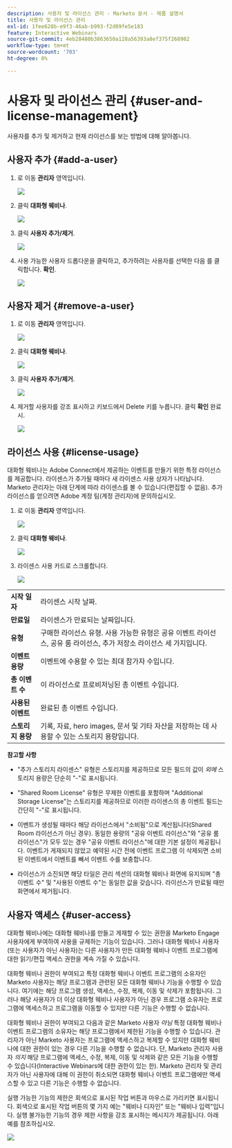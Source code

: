 ```yaml
---
description: 사용자 및 라이선스 관리 - Marketo 문서 - 제품 설명서
title: 사용자 및 라이선스 관리
exl-id: 1fee628b-e9f3-46ab-b993-f2d09fe5e183
feature: Interactive Webinars
source-git-commit: 4eb28480b3863650a128a56393a8ef375f268982
workflow-type: tm+mt
source-wordcount: '703'
ht-degree: 0%

---
```


# 사용자 및 라이선스 관리 {#user-and-license-management}

사용자를 추가 및 제거하고 현재 라이선스를 보는 방법에 대해 알아봅니다.

## 사용자 추가 {#add-a-user}

1. 로 이동 **관리자** 영역입니다.

   ![](assets/user-and-license-management-1.png)

1. 클릭 **대화형 웨비나**.

   ![](assets/user-and-license-management-2.png)

1. 클릭 **사용자 추가/제거**.

   ![](assets/user-and-license-management-3.png)

1. 사용 가능한 사용자 드롭다운을 클릭하고, 추가하려는 사용자를 선택한 다음 를 클릭합니다. **확인**.

   ![](assets/user-and-license-management-4.png)

## 사용자 제거 {#remove-a-user}

1. 로 이동 **관리자** 영역입니다.

   ![](assets/user-and-license-management-5.png)

1. 클릭 **대화형 웨비나**.

   ![](assets/user-and-license-management-6.png)

1. 클릭 **사용자 추가/제거**.

   ![](assets/user-and-license-management-7.png)

1. 제거할 사용자를 강조 표시하고 키보드에서 Delete 키를 누릅니다. 클릭 **확인** 완료 시.

   ![](assets/user-and-license-management-8.png)

## 라이선스 사용 {#license-usage}

대화형 웨비나는 Adobe Connect에서 제공하는 이벤트를 만들기 위한 특정 라이선스를 제공합니다. 라이센스가 추가될 때마다 새 라이센스 사용 상자가 나타납니다. Marketo 관리자는 아래 단계에 따라 라이센스를 볼 수 있습니다(편집할 수 없음). 추가 라이선스를 얻으려면 Adobe 계정 팀(계정 관리자)에 문의하십시오.

1. 로 이동 **관리자** 영역입니다.

   ![](assets/user-and-license-management-9.png)

1. 클릭 **대화형 웨비나**.

   ![](assets/user-and-license-management-10.png)

1. 라이센스 사용 카드로 스크롤합니다.

   ![](assets/user-and-license-management-11.png)

<table> 
  <tr> 
   <td><b>시작 일자</b></td>
   <td>라이센스 시작 날짜.</td>
  </tr>
  <tr> 
   <td><b>만료일</b></td>
   <td>라이센스가 만료되는 날짜입니다.</td>
  </tr>
  <tr> 
   <td><b>유형</b></td>
   <td>구매한 라이선스 유형. 사용 가능한 유형은 공유 이벤트 라이선스, 공유 룸 라이선스, 추가 저장소 라이선스 세 가지입니다.</td>
  </tr>
  <tr> 
   <td><b>이벤트 용량</b></td>
   <td>이벤트에 수용할 수 있는 최대 참가자 수입니다.</td>
  </tr>
  <tr> 
   <td><b>총 이벤트 수</b></td>
   <td>이 라이선스로 프로비저닝된 총 이벤트 수입니다.</td>
  </tr>
  <tr> 
   <td><b>사용된 이벤트</b></td>
   <td>완료된 총 이벤트 수입니다.</td>
  </tr>
  <tr> 
   <td><b>스토리지 용량</b></td>
   <td>기록, 자료, hero images, 문서 및 기타 자산을 저장하는 데 사용할 수 있는 스토리지 용량입니다.</td>
  </tr>
  </tbody>
</table>

**참고할 사항**

* &quot;추가 스토리지 라이센스&quot; 유형은 스토리지를 제공하므로 모든 필드의 값이 _외에_ 스토리지 용량은 단순히 &quot;-&quot;로 표시됩니다.

* &quot;Shared Room License&quot; 유형은 무제한 이벤트를 포함하며 &quot;Additional Storage License&quot;는 스토리지를 제공하므로 이러한 라이센스의 총 이벤트 필드는 간단히 &quot;-&quot;로 표시됩니다.

* 이벤트가 생성될 때마다 해당 라이선스에서 &quot;소비됨&quot;으로 계산됩니다(Shared Room 라이선스가 아닌 경우). 동일한 용량의 &quot;공유 이벤트 라이선스&quot;와 &quot;공유 룸 라이선스&quot;가 모두 있는 경우 &quot;공유 이벤트 라이선스&quot;에 대한 기본 설정이 제공됩니다. 이벤트가 게재되지 않았고 예약된 시간 전에 이벤트 프로그램 이 삭제되면 소비된 이벤트에서 이벤트를 빼서 이벤트 수를 보충합니다.

* 라이선스가 소진되면 해당 타일은 관리 섹션의 대화형 웨비나 화면에 유지되며 &quot;총 이벤트 수&quot; 및 &quot;사용된 이벤트 수&quot;는 동일한 값을 갖습니다. 라이선스가 만료될 때만 화면에서 제거됩니다.

## 사용자 액세스 {#user-access}

대화형 웨비나에는 대화형 웨비나를 만들고 게재할 수 있는 권한을 Marketo Engage 사용자에게 부여하여 사용을 규제하는 기능이 있습니다. 그러나 대화형 웨비나 사용자(또는 사용자가 아닌 사용자)는 다른 사용자가 만든 대화형 웨비나 이벤트 프로그램에 대한 읽기/편집 액세스 권한을 계속 가질 수 있습니다.

대화형 웨비나 권한이 부여되고 특정 대화형 웨비나 이벤트 프로그램의 소유자인 Marketo 사용자는 해당 프로그램과 관련된 모든 대화형 웨비나 기능을 수행할 수 있습니다. 여기에는 해당 프로그램 생성, 액세스, 수정, 복제, 이동 및 삭제가 포함됩니다. 그러나 해당 사용자가 더 이상 대화형 웨비나 사용자가 아닌 경우 프로그램 소유자는 프로그램에 액세스하고 프로그램을 이동할 수 있지만 다른 기능은 수행할 수 없습니다.

대화형 웨비나 권한이 부여되고 다음과 같은 Marketo 사용자 _아님_ 특정 대화형 웨비나 이벤트 프로그램의 소유자는 해당 프로그램에서 제한된 기능을 수행할 수 있습니다. 관리자가 아닌 Marketo 사용자는 프로그램에 액세스하고 복제할 수 있지만 대화형 웨비나에 대한 권한이 있는 경우 다른 기능을 수행할 수 없습니다. 단, Marketo 관리자 사용자 _의지_ 해당 프로그램에 액세스, 수정, 복제, 이동 및 삭제와 같은 모든 기능을 수행할 수 있습니다(Interactive Webinars에 대한 권한이 있는 한). Marketo 관리자 및 관리자가 아닌 사용자에 대해 이 권한이 취소되면 대화형 웨비나 이벤트 프로그램에만 액세스할 수 있고 다른 기능은 수행할 수 없습니다.

실행 가능한 기능의 제한은 회색으로 표시된 작업 버튼과 마우스로 가리키면 표시됩니다. 회색으로 표시된 작업 버튼의 몇 가지 예는 &quot;웨비나 디자인&quot; 또는 &quot;웨비나 입력&quot;입니다. 실행 불가능한 기능의 경우 제한 사항을 강조 표시하는 메시지가 제공됩니다. 아래 예를 참조하십시오.

![](assets/user-and-license-management-12.png)
